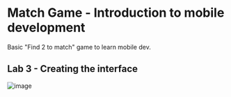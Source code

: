 # Match Game - Introduction to mobile development 
Basic "Find 2 to match" game to learn mobile dev. 

## Lab 3 - Creating the interface
![image](https://user-images.githubusercontent.com/29869696/215000698-5635e70a-0a36-40dc-80a3-e0c7aad88eff.png)
